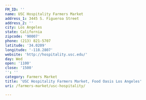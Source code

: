 ```yaml
---
FM_ID: ''
name: USC Hospitality Farmers Market
address_1: 3445 S. Figueroa Street
address_2: ''
city: Los Angeles
state: California
zipcode: '90007'
phone: (213) 821-5707
latitude: '34.0209'
longitude: '-118.2807'
website: 'http://hospitality.usc.edu/'
day: Wed
open: '1100'
close: '1500'
'': ''
category: Farmers Market
title: 'USC Hospitality Farmers Market, Food Oasis Los Angeles'
uri: /farmers-market/usc-hospitality/

---
```

